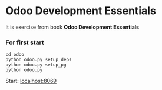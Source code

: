 Odoo Development Essentials
===========================

It is exercise from book **Odoo Development Essentials**

### For first start

```
cd odoo
python odoo.py setup_deps
python odoo.py setup_pg
python odoo.py
```

Start:
[localhost:8069](http://localhost:8069)
